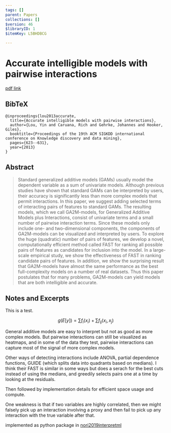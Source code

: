 ```yaml
---
tags: []
parent: Papers
collections: []
$version: 46
$libraryID: 1
$itemKey: L5BHDBCG

---
```

# Accurate intelligible models with pairwise interactions

[pdf link](https://dl.acm.org/doi/pdf/10.1145/2487575.2487579?casa_token=Vxg_1m8v63gAAAAA:GRRs0289rhOSxCPGU1Qm-MUGSxyW2CEA3Cniv-pY73h-GRTsSFoFQfuWmUz60JeruN1EBCb-MEc-oQ)

## BibTeX

```
@inproceedings{lou2013accurate,
  title={Accurate intelligible models with pairwise interactions},
  author={Lou, Yin and Caruana, Rich and Gehrke, Johannes and Hooker, Giles},
  booktitle={Proceedings of the 19th ACM SIGKDD international conference on Knowledge discovery and data mining},
  pages={623--631},
  year={2013}
}
```

## Abstract

> Standard generalized additive models (GAMs) usually model the dependent variable as a sum of univariate models. Although previous studies have shown that standard GAMs can be interpreted by users, their accuracy is significantly less than more complex models that permit interactions. In this paper, we suggest adding selected terms of interacting pairs of features to standard GAMs. The resulting models, which we call GA2M-models, for Generalized Additive Models plus Interactions, consist of univariate terms and a small number of pairwise interaction terms. Since these models only include one- and two-dimensional components, the components of GA2M-models can be visualized and interpreted by users. To explore the huge (quadratic) number of pairs of features, we develop a novel, computationally efficient method called FAST for ranking all possible pairs of features as candidates for inclusion into the model. In a large-scale empirical study, we show the effectiveness of FAST in ranking candidate pairs of features. In addition, we show the surprising result that GA2M-models have almost the same performance as the best full-complexity models on a number of real datasets. Thus this paper postulates that for many problems, GA2M-models can yield models that are both intelligible and accurate.

## Notes and Excerpts

This is a test.

$$
g(E[y]) = \sum f_i(x_i) + \sum f_{ij}(x_i,x_j)
$$

General additive models are easy to interpret but not as good as more complex models. But pairwise interactions can still be visualized as heatmaps, and in some of the data they test, pairwise interactions can capture most of the signal of more complex models.

Other ways of detecting interactions include ANOVA, partial dependence functions, GUIDE (which splits data into quadrants based on medians). I think their FAST is similar in some ways but does a serach for the best cuts instead of using the medians, and greedily selects pairs one at a time by looking at the residuals.

Then followed by implementation details for efficient space usage and compute.

One weakness is that if two variables are highly correlated, then we might falsely pick up an interaction involving a proxy and then fail to pick up any interaction with the true variable after that.

implemented as python package in [nori2019interpretml](nori2019interpretml)
